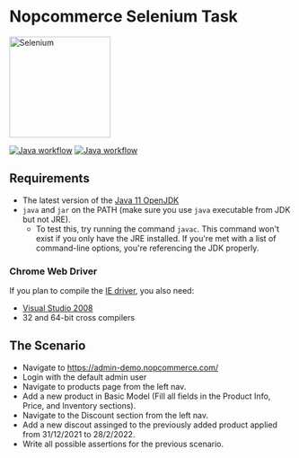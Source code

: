 # Nopcommerce Selenium Task

<a href="https://selenium.dev"><img src="https://selenium.dev/images/selenium_logo_square_green.png" width="180" alt="Selenium"/></a>

[![Java workflow](https://github.com/SeleniumHQ/selenium/workflows/Java%20workflow/badge.svg)](https://github.com/SeleniumHQ/selenium/actions?query=workflow%3A%22Java+workflow%22)
[![Java workflow](https://github.com/SeleniumHQ/selenium/workflows/JavaScript%20workflow/badge.svg)](https://github.com/SeleniumHQ/selenium/actions?query=workflow%3A%22JavaScript+workflow%22)

## Requirements

- The latest version of the [Java 11 OpenJDK](https://openjdk.java.net/)
- `java` and `jar` on the PATH (make sure you use `java` executable from JDK but not JRE).
  - To test this, try running the command `javac`. This command won't exist if you only have the JRE
    installed. If you're met with a list of command-line options, you're referencing the JDK properly.

### Chrome Web Driver

If you plan to compile the
[IE driver](https://github.com/SeleniumHQ/selenium/wiki/chromeDriver),
you also need:

- [Visual Studio 2008](https://www.visualstudio.com/)
- 32 and 64-bit cross compilers

## The Scenario

- Navigate to https://admin-demo.nopcommerce.com/
- Login with the default admin user
- Navigate to products page from the left nav.
- Add a new product in Basic Model (Fill all fields in the Product Info, Price, and Inventory sections).
- Navigate to the Discount section from the left nav.
- Add a new discout assinged to the previously added product applied from 31/12/2021 to 28/2/2022.
- Write all possible assertions for the previous scenario.
